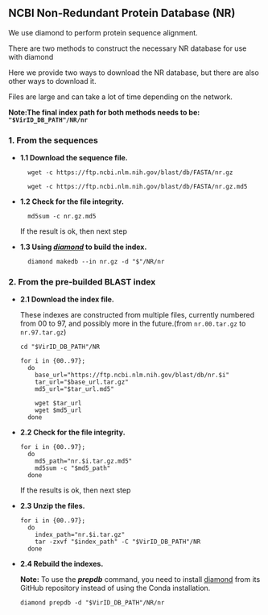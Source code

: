 ## NCBI Non-Redundant Protein Database (NR)

We use diamond to perform protein sequence alignment.

There are two methods to construct the necessary NR database for use with diamond

Here we provide two ways to download the NR database, but there are also other ways to download it.

Files are large and can take a lot of time depending on the network.

**Note:The final index path for both methods needs to be: `"$VirID_DB_PATH"/NR/nr`**

### 1. From the sequences

  - **1.1 Download the sequence file.**
    ```shell
      wget -c https://ftp.ncbi.nlm.nih.gov/blast/db/FASTA/nr.gz

      wget -c https://ftp.ncbi.nlm.nih.gov/blast/db/FASTA/nr.gz.md5
    ```

  - **1.2 Check for the file integrity.**
    ```shell
      md5sum -c nr.gz.md5
    ```
      If the result is ok, then next step

  - **1.3 Using ***[diamond](https://github.com/bbuchfink/diamond)*** to build the index.**
    ```shell
      diamond makedb --in nr.gz -d "$"/NR/nr
    ```

### 2. From the pre-builded BLAST index

  - **2.1 Download the index file.**

     These indexes are constructed from multiple files, currently numbered from 00 to 97, and possibly more in the future.(from `nr.00.tar.gz` to `nr.97.tar.gz`)

      ```shell
      cd "$VirID_DB_PATH"/NR

      for i in {00..97}; 
        do
          base_url="https://ftp.ncbi.nlm.nih.gov/blast/db/nr.$i"
          tar_url="$base_url.tar.gz"
          md5_url="$tar_url.md5"

          wget $tar_url
          wget $md5_url
        done

      ```


  - **2.2 Check for the file integrity.**
    ```shell
    for i in {00..97}; 
      do
        md5_path="nr.$i.tar.gz.md5"
        md5sum -c "$md5_path"
      done
    ```
    If the results is ok, then next step

  - **2.3 Unzip the files.**
    ```shell
    for i in {00..97}; 
      do
        index_path="nr.$i.tar.gz"
        tar -zxvf "$index_path" -C "$VirID_DB_PATH"/NR
      done
    ```

  - **2.4 Rebuild the indexes.**
    
    **Note:**
  To use the ***prepdb*** command, you need to install [diamond](https://github.com/bbuchfink/diamond/releases) from its GitHub repository instead of using the Conda installation.
      
      ```shell
      diamond prepdb -d "$VirID_DB_PATH"/NR/nr
      ```



